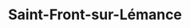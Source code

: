 ---
title: Saint-Front-sur-Lémance
url: /saint-front-sur-lemance/
latitude: 44.538
longitude: 1.014
---